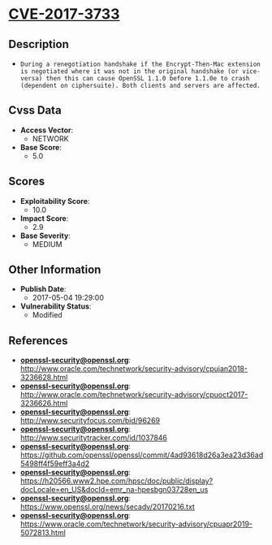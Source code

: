 
# [CVE-2017-3733](https://cve.mitre.org/cgi-bin/cvename.cgi?name=CVE-2017-3733)

## Description

- `During a renegotiation handshake if the Encrypt-Then-Mac extension is negotiated where it was not in the original handshake (or vice-versa) then this can cause OpenSSL 1.1.0 before 1.1.0e to crash (dependent on ciphersuite). Both clients and servers are affected.`

## Cvss Data

- **Access Vector**:
  - NETWORK
- **Base Score**:
  - 5.0

## Scores

- **Exploitability Score**:
  - 10.0
- **Impact Score**:
  - 2.9
- **Base Severity**:
  - MEDIUM

## Other Information

- **Publish Date**:
  - 2017-05-04 19:29:00
- **Vulnerability Status**:
  - Modified

## References

- **openssl-security@openssl.org**: http://www.oracle.com/technetwork/security-advisory/cpujan2018-3236628.html
- **openssl-security@openssl.org**: http://www.oracle.com/technetwork/security-advisory/cpuoct2017-3236626.html
- **openssl-security@openssl.org**: http://www.securityfocus.com/bid/96269
- **openssl-security@openssl.org**: http://www.securitytracker.com/id/1037846
- **openssl-security@openssl.org**: https://github.com/openssl/openssl/commit/4ad93618d26a3ea23d36ad5498ff4f59eff3a4d2
- **openssl-security@openssl.org**: https://h20566.www2.hpe.com/hpsc/doc/public/display?docLocale=en_US&docId=emr_na-hpesbgn03728en_us
- **openssl-security@openssl.org**: https://www.openssl.org/news/secadv/20170216.txt
- **openssl-security@openssl.org**: https://www.oracle.com/technetwork/security-advisory/cpuapr2019-5072813.html
